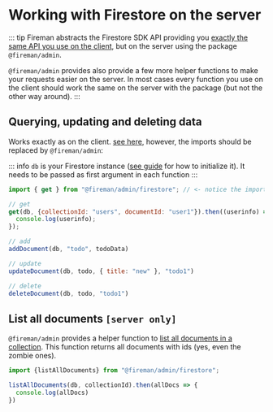 # Working with Firestore on the server

::: tip
Fireman abstracts the Firestore SDK API providing you [exactly the same API you use on the client](/usage/firestore/), but on the server using the package `@fireman/admin`.

`@fireman/admin` provides also provide a few more helper functions to make your requests easier on the server.
In most cases every function you use on the client should work the same on the server with the package (but not the other way around).
:::

## Querying, updating and deleting data

Works exactly as on the client. [see here](/usage/firestore/), however, the imports should be replaced by `@fireman/admin`:

::: info
`db` is your Firestore instance ([see guide](/guide/#initializing-firestore) for how to initialize it). It needs to be passed as first argument in each function
:::

```js
import { get } from "@fireman/admin/firestore"; // <- notice the import changed to @fireman/admin

// get
get(db, {collectionId: "users", documentId: "user1"}).then((userinfo) => {
  console.log(userinfo);
});

// add
addDocument(db, "todo", todoData)

// update
updateDocument(db, todo, { title: "new" }, "todo1")

// delete
deleteDocument(db, todo, "todo1")
```

## List all documents `[server only]`

`@fireman/admin` provides a helper function to [list all documents in a collection](https://googleapis.dev/nodejs/firestore/latest/CollectionReference.html#listDocuments). This function returns all documents with ids (yes, even the zombie ones).

```js
import {listAllDocuments} from "@fireman/admin/firestore";

listAllDocuments(db, collectionId).then(allDocs => {
  console.log(allDocs)
})
```
